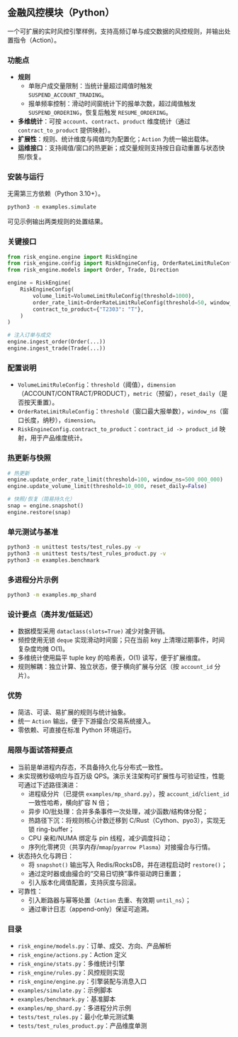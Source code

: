 ## 金融风控模块（Python）

一个可扩展的实时风控引擎样例，支持高频订单与成交数据的风控规则，并输出处置指令（Action）。

### 功能点
- **规则**
  - 单账户成交量限制：当统计量超过阈值时触发 `SUSPEND_ACCOUNT_TRADING`。
  - 报单频率控制：滑动时间窗统计下的报单次数，超过阈值触发 `SUSPEND_ORDERING`，恢复后触发 `RESUME_ORDERING`。
- **多维统计**：可按 `account`、`contract`、`product` 维度统计（通过 `contract_to_product` 提供映射）。
- **扩展性**：规则、统计维度与阈值均为配置化；`Action` 为统一输出载体。
- **运维接口**：支持阈值/窗口的热更新；成交量规则支持按日自动重置与状态快照/恢复。

### 安装与运行
无需第三方依赖（Python 3.10+）。

```bash
python3 -m examples.simulate
```

可见示例输出两类规则的处置结果。

### 关键接口
```python
from risk_engine.engine import RiskEngine
from risk_engine.config import RiskEngineConfig, OrderRateLimitRuleConfig, VolumeLimitRuleConfig
from risk_engine.models import Order, Trade, Direction

engine = RiskEngine(
    RiskEngineConfig(
        volume_limit=VolumeLimitRuleConfig(threshold=1000),
        order_rate_limit=OrderRateLimitRuleConfig(threshold=50, window_ns=1_000_000_000),
        contract_to_product={"T2303": "T"},
    )
)

# 注入订单与成交
engine.ingest_order(Order(...))
engine.ingest_trade(Trade(...))
```

### 配置说明
- `VolumeLimitRuleConfig`：`threshold`（阈值），`dimension`（ACCOUNT/CONTRACT/PRODUCT），`metric`（预留），`reset_daily`（是否按天重置）。
- `OrderRateLimitRuleConfig`：`threshold`（窗口最大报单数），`window_ns`（窗口长度，纳秒），`dimension`。
- `RiskEngineConfig.contract_to_product`：`contract_id -> product_id` 映射，用于产品维度统计。

### 热更新与快照
```python
# 热更新
engine.update_order_rate_limit(threshold=100, window_ns=500_000_000)
engine.update_volume_limit(threshold=10_000, reset_daily=False)

# 快照/恢复（简易持久化）
snap = engine.snapshot()
engine.restore(snap)
```

### 单元测试与基准
```bash
python3 -m unittest tests/test_rules.py -v
python3 -m unittest tests/test_rules_product.py -v
python3 -m examples.benchmark
```

### 多进程分片示例
```bash
python3 -m examples.mp_shard
```

### 设计要点（高并发/低延迟）
- 数据模型采用 `dataclass(slots=True)` 减少对象开销。
- 频控使用无锁 `deque` 实现滑动时间窗；只在当前 key 上清理过期事件，时间复杂度均摊 O(1)。
- 多维统计使用扁平 tuple key 的哈希表，O(1) 读写，便于扩展维度。
- 规则解耦：独立计算、独立状态，便于横向扩展与分区（按 `account_id` 分片）。

### 优势
- 简洁、可读、易扩展的规则与统计抽象。
- 统一 `Action` 输出，便于下游撮合/交易系统接入。
- 零依赖、可直接在标准 Python 环境运行。

### 局限与面试答辩要点
- 当前是单进程内存态，不具备持久化与分布式一致性。
- 未实现微秒级响应与百万级 QPS。演示关注架构可扩展性与可验证性，性能可通过下述路径演进：
  - 进程级分片（已提供 `examples/mp_shard.py`），按 `account_id`/`client_id` 一致性哈希，横向扩容 N 倍；
  - 异步 IO/批处理：合并多条事件一次处理，减少函数/结构体分配；
  - 热路径下沉：将规则核⼼计数迁移到 C/Rust（Cython、pyo3），实现无锁 ring-buffer；
  - CPU 亲和/NUMA 绑定与 pin 线程，减少调度抖动；
  - 序列化零拷贝（共享内存/`mmap`/`pyarrow Plasma`）对接撮合与行情。
- 状态持久化与跨日：
  - 将 `snapshot()` 输出写入 Redis/RocksDB，并在进程启动时 `restore()`；
  - 通过定时器或由撮合的“交易日切换”事件驱动跨日重置；
  - 引入版本化阈值配置，支持灰度与回滚。
- 可靠性：
  - 引入断路器与幂等处置（`Action` 去重、有效期 `until_ns`）；
  - 通过审计日志（append-only）保证可追溯。


### 目录
- `risk_engine/models.py`：订单、成交、方向、产品解析
- `risk_engine/actions.py`：Action 定义
- `risk_engine/stats.py`：多维统计引擎
- `risk_engine/rules.py`：风控规则实现
- `risk_engine/engine.py`：引擎装配与消息入口
- `examples/simulate.py`：示例脚本
- `examples/benchmark.py`：基准脚本
- `examples/mp_shard.py`：多进程分片示例
- `tests/test_rules.py`：最小化单元测试集
- `tests/test_rules_product.py`：产品维度单测
